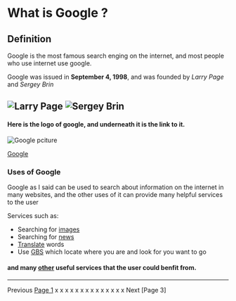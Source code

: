 # What is Google ?


## Definition  
 Google is the most famous search enging on the internet, and most people who use internet use google. 
 
 Google was issued in **September 4, 1998**, and was founded by _Larry Page_ and _Sergey Brin_
 
![Larry Page](https://specials-images.forbesimg.com/imageserve/5c76bcaaa7ea43100043c836/416x416.jpg?background=000000&cropX1=387&cropX2=1729&cropY1=118&cropY2=1460 "This is Larry Page") ![Sergey Brin](https://businessideaslab.com/wp-content/uploads/2013/08/Sergey-Brin-2010.jpg "This is Sergey Brin")
---

 
 
 #### Here is the logo of google, and underneath it is the link to it.
 
 ![Google pciture](https://www.google.com/images/branding/googlelogo/2x/googlelogo_color_160x56dp.png)
 
 [Google](https://www.google.com/)

### Uses of Google 
Google as I said can be used to search about information on the internet in many websites, and the other uses of it can provide many helpful services to the user 

Services such as:
* Searching for [images](https://www.google.com/imghp?hl=en&tab=wi&authuser=0&ogbl)
* Searching for [news](https://news.google.com/?hl=en-US&tab=in&gl=US&ceid=US:en)
* [Translate](https://translate.google.com/?hl=en&tab=rT&authuser=0) words 
* Use [GBS](https://www.google.com/maps?hl=en&tab=Tl&authuser=0) which locate where you are and look for you want to go 

#### and many [other](https://about.google/intl/en/products/?tab=ih&tip=here-to-help) useful services that the user could benfit from. 
---








Previous [Page 1](https://github.com/YousifAlSaeed/FinalProject/blob/master/Page1.md) x x x x x x x x x x x x x x Next [Page 3]
